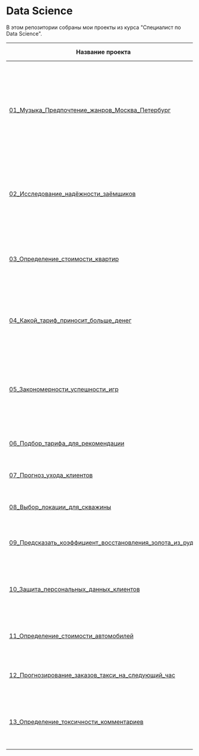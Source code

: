 # Data Science

В этом репозитории собраны мои проекты из курса "Специалист по Data Science".

Название проекта | Задача | Используемые библиотеки
--- | --- | ---
[01_Музыка_Предпочтение_жанров_Москва_Петербург](https://github.com/NistratovR/yap/tree/main/01_%D0%9C%D1%83%D0%B7%D1%8B%D0%BA%D0%B0_%D0%9F%D1%80%D0%B5%D0%B4%D0%BF%D0%BE%D1%87%D1%82%D0%B5%D0%BD%D0%B8%D0%B5_%D0%B6%D0%B0%D0%BD%D1%80%D0%BE%D0%B2_%D0%9C%D0%BE%D1%81%D0%BA%D0%B2%D0%B0_%D0%9F%D0%B5%D1%82%D0%B5%D1%80%D0%B1%D1%83%D1%80%D0%B3) | <div> Проверить три гипотезы: <br>_1._ Активность пользователей зависит от дня недели. <br>_2._ В понедельник утром в Москве преобладают одни жанры, а в Петербурге — другие. <br>_3._ Москва и Петербург предпочитают разные жанры музыки. </div> | python, pandas
[02_Исследование_надёжности_заёмщиков](https://github.com/NistratovR/yap/tree/main/02_%D0%98%D1%81%D1%81%D0%BB%D0%B5%D0%B4%D0%BE%D0%B2%D0%B0%D0%BD%D0%B8%D0%B5_%D0%BD%D0%B0%D0%B4%D1%91%D0%B6%D0%BD%D0%BE%D1%81%D1%82%D0%B8_%D0%B7%D0%B0%D1%91%D0%BC%D1%89%D0%B8%D0%BA%D0%BE%D0%B2) | <div> На основе статистики о платёжеспособности клиентов исследовать влияет ли семейное положение и количество детей клиента на факт возврата кредита в срок. </div> | python, pandas
[03_Определение_стоимости_квартир](https://github.com/NistratovR/yap/tree/main/03_%D0%9E%D0%BF%D1%80%D0%B5%D0%B4%D0%B5%D0%BB%D0%B5%D0%BD%D0%B8%D0%B5_%D1%81%D1%82%D0%BE%D0%B8%D0%BC%D0%BE%D1%81%D1%82%D0%B8_%D0%BA%D0%B2%D0%B0%D1%80%D1%82%D0%B8%D1%80) | <div> Используя данные сервиса Яндекс.Недвижимость, определить рыночную стоимость объектов недвижимости и типичные параметры квартир. </div> | pandas, seaborn, matplotlib
[04_Какой_тариф_приносит_больше_денег](https://github.com/NistratovR/yap/tree/main/04_%D0%9A%D0%B0%D0%BA%D0%BE%D0%B9_%D1%82%D0%B0%D1%80%D0%B8%D1%84_%D0%BF%D1%80%D0%B8%D0%BD%D0%BE%D1%81%D0%B8%D1%82_%D0%B1%D0%BE%D0%BB%D1%8C%D1%88%D0%B5_%D0%B4%D0%B5%D0%BD%D0%B5%D0%B3) | <div> Клиентам предлагают два тарифных плана. <br>Чтобы скорректировать рекламный бюджет нужно определить, какой тариф приносит больше денег. </div> | pandas, numpy, scipy, matplotlib, plotly
[05_Закономерности_успешности_игр](https://github.com/NistratovR/yap/tree/main/05_%D0%97%D0%B0%D0%BA%D0%BE%D0%BD%D0%BE%D0%BC%D0%B5%D1%80%D0%BD%D0%BE%D1%81%D1%82%D0%B8_%D1%83%D1%81%D0%BF%D0%B5%D1%88%D0%BD%D0%BE%D1%81%D1%82%D0%B8_%D0%B8%D0%B3%D1%80) | <div> Выявить определяющие успешность игры закономерности. <br>Это позволит сделать ставку на потенциально популярный продукт и спланировать рекламные кампании. </div> | pandas, numpy, scipy, matplotlib, plotly
[06_Подбор_тарифа_для_рекомендации](https://github.com/NistratovR/yap/tree/main/06_%D0%9F%D0%BE%D0%B4%D0%B1%D0%BE%D1%80_%D1%82%D0%B0%D1%80%D0%B8%D1%84%D0%B0_%D0%B4%D0%BB%D1%8F_%D1%80%D0%B5%D0%BA%D0%BE%D0%BC%D0%B5%D0%BD%D0%B4%D0%B0%D1%86%D0%B8%D0%B8) | <div> На основе данных построить модель, которая выберет подходящий тариф. </div> | pandas, sklearn
[07_Прогноз_ухода_клиентов](https://github.com/NistratovR/yap/tree/main/07_%D0%9F%D1%80%D0%BE%D0%B3%D0%BD%D0%BE%D0%B7_%D1%83%D1%85%D0%BE%D0%B4%D0%B0_%D0%BA%D0%BB%D0%B8%D0%B5%D0%BD%D1%82%D0%BE%D0%B2) | <div> На основе данных из банка определить клиента, который может уйти. </div> | pandas, numpy, sklearn, matplotlib
[08_Выбор_локации_для_скважины](https://github.com/NistratovR/yap/tree/main/08_%D0%92%D1%8B%D0%B1%D0%BE%D1%80_%D0%BB%D0%BE%D0%BA%D0%B0%D1%86%D0%B8%D0%B8_%D0%B4%D0%BB%D1%8F_%D1%81%D0%BA%D0%B2%D0%B0%D0%B6%D0%B8%D0%BD%D1%8B) | <div> На основе данных геологи разведки выбрать район добычи нефти. </div> | pandas, numpy, sklearn, matplotlib, math
[09_Предсказать_коэффициент_восстановления_золота_из_руды](https://github.com/NistratovR/yap/tree/main/09_%D0%9F%D1%80%D0%B5%D0%B4%D1%81%D0%BA%D0%B0%D0%B7%D0%B0%D1%82%D1%8C_%D0%BA%D0%BE%D1%8D%D1%84%D1%84%D0%B8%D1%86%D0%B8%D0%B5%D0%BD%D1%82_%D0%B2%D0%BE%D1%81%D1%81%D1%82%D0%B0%D0%BD%D0%BE%D0%B2%D0%BB%D0%B5%D0%BD%D0%B8%D1%8F_%D0%B7%D0%BE%D0%BB%D0%BE%D1%82%D0%B0_%D0%B8%D0%B7_%D1%80%D1%83%D0%B4%D1%8B) | <div> Спрогнозировать концентрацию золота при проведении процесса очистки золота. </div> | pandas, numpy, sklearn, matplotlib, plotly
[10_Защита_персональных_данных_клиентов](https://github.com/NistratovR/yap/tree/main/10_%D0%97%D0%B0%D1%89%D0%B8%D1%82%D0%B0_%D0%BF%D0%B5%D1%80%D1%81%D0%BE%D0%BD%D0%B0%D0%BB%D1%8C%D0%BD%D1%8B%D1%85_%D0%B4%D0%B0%D0%BD%D0%BD%D1%8B%D1%85_%D0%BA%D0%BB%D0%B8%D0%B5%D0%BD%D1%82%D0%BE%D0%B2) | <div> Разработать метод преобразования данных, чтобы по ним было сложно восстановить персональную информацию. </div> | pandas, numpy, sklearn
[11_Определение_стоимости_автомобилей](https://github.com/NistratovR/yap/tree/main/11_%D0%9E%D0%BF%D1%80%D0%B5%D0%B4%D0%B5%D0%BB%D0%B5%D0%BD%D0%B8%D0%B5_%D1%81%D1%82%D0%BE%D0%B8%D0%BC%D0%BE%D1%81%D1%82%D0%B8_%D0%B0%D0%B2%D1%82%D0%BE%D0%BC%D0%BE%D0%B1%D0%B8%D0%BB%D0%B5%D0%B9) | <div> Разработать систему рекомендации стоимости автомобиля на основе его описания. </div> | pandas, numpy, sklearn, matplotlib, catboost, lightgbm
[12_Прогнозирование_заказов_такси_на_следующий_час](https://github.com/NistratovR/yap/tree/main/12_%D0%9F%D1%80%D0%BE%D0%B3%D0%BD%D0%BE%D0%B7%D0%B8%D1%80%D0%BE%D0%B2%D0%B0%D0%BD%D0%B8%D0%B5_%D0%B7%D0%B0%D0%BA%D0%B0%D0%B7%D0%BE%D0%B2_%D1%82%D0%B0%D0%BA%D1%81%D0%B8_%D0%BD%D0%B0_%D1%81%D0%BB%D0%B5%D0%B4%D1%83%D1%8E%D1%89%D0%B8%D0%B9_%D1%87%D0%B0%D1%81) | <div> Разработать систему предсказания количество заказов такси на следующий час. </div> | pandas, numpy, sklearn, catboost, matplotlib
[13_Определение_токсичности_комментариев](https://github.com/NistratovR/yap/tree/main/13_%D0%9E%D0%BF%D1%80%D0%B5%D0%B4%D0%B5%D0%BB%D0%B5%D0%BD%D0%B8%D0%B5_%D1%82%D0%BE%D0%BA%D1%81%D0%B8%D1%87%D0%BD%D0%BE%D1%81%D1%82%D0%B8_%D0%BA%D0%BE%D0%BC%D0%BC%D0%B5%D0%BD%D1%82%D0%B0%D1%80%D0%B8%D0%B5%D0%B2) | </div> Магазину нужен инструмент, который будет искать токсичные комментарии и отправлять их на модерацию. </div> | pandas, numpy, matplotlib, sklearn, catboost, lightgbm

